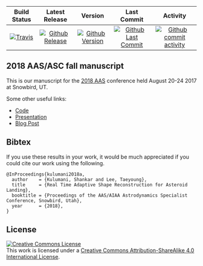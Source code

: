 | Build Status                             | Latest Release                                      | Version                                            | Last Commit                                                    | Activity                                    |
| :--------------------------------------: | :--------------------------:                        | :----:                                             | :------:                                                       | :------:                                    |
| [![Travis][travis_shield]][travis]       | [![Github Release][release_shield]][github_release] | [![Github Version][version_shield]][github_version] | [![Github Last Commit][last_commit_shield]][github_last_commit] | [![Github commit activity][activity_shield]][github_activity] |


[travis_shield]: https://travis-ci.org/skulumani/2018_aas_manuscript.svg?branch=master
[release_shield]: https://img.shields.io/github/release/skulumani/2018_aas_manuscript.svg
[version_shield]: https://badge.fury.io/gh/skulumani%2F2018_aas_manuscript.svg
[last_commit_shield]: https://img.shields.io/github/last-commit/skulumani/2018_aas_manuscript.svg
[activity_shield]: https://img.shields.io/github/commit-activity/y/skulumani/2018_aas_manuscript.svg

[travis]: https://travis-ci.org/skulumani/2018_aas_manuscript
[github_release]: https://github.com/skulumani/2018_aas_manuscript/releases/latest
[github_version]: https://badge.fury.io/gh/skulumani%2F2018_aas_manuscript
[github_last_commit]: https://github.com/skulumani/2018_aas_manuscript/commits/master
[github_activity]: https://github.com/skulumani/2018_aas_manuscript/graphs/commit-activity

## 2018 AAS/ASC fall manuscript

This is our manuscript for the [2018 AAS]() conference held August 20-24 2017 at Snowbird, UT.

Some other useful links:

* [Code](https://www.github.com/fdcl-gwu/asteroid_dumbbell)
* [Presentation](https://github.com/skulumani/2018_aas_presentation)
* [Blog Post]()

## Bibtex

If you use these results in your work, it would be much appreciated if you could cite our work using the following.

~~~
@InProceedings{kulumani2018a,
  author    = {Kulumani, Shankar and Lee, Taeyoung},
  title     = {Real Time Adaptive Shape Reconstruction for Asteroid Landing},
  booktitle = {Proceedings of the AAS/AIAA Astrodynamics Specialist Conference, Snowbird, Utah},
  year      = {2018},
}
~~~

## License

<a rel="license" href="http://creativecommons.org/licenses/by-sa/4.0/"><img alt="Creative Commons License" style="border-width:0" src="https://i.creativecommons.org/l/by-sa/4.0/88x31.png" /></a><br />This work is licensed under a <a rel="license" href="http://creativecommons.org/licenses/by-sa/4.0/">Creative Commons Attribution-ShareAlike 4.0 International License</a>.

